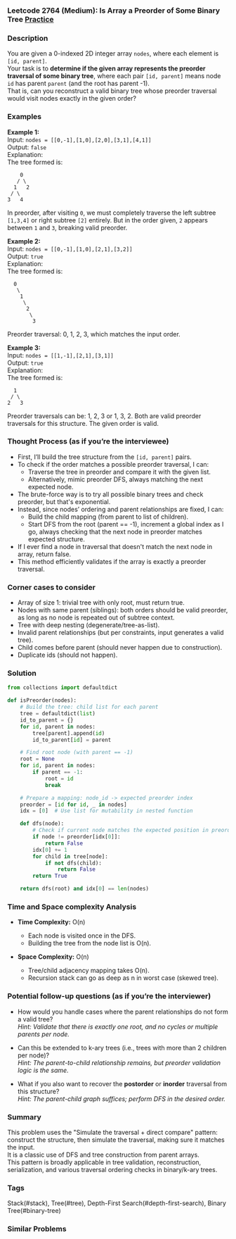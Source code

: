 ### Leetcode 2764 (Medium): Is Array a Preorder of Some ‌Binary Tree [Practice](https://leetcode.com/problems/is-array-a-preorder-of-some-binary-tree)

### Description  
You are given a 0-indexed 2D integer array `nodes`, where each element is `[id, parent]`.  
Your task is to **determine if the given array represents the preorder traversal of some binary tree**, where each pair `[id, parent]` means node `id` has parent `parent` (and the root has parent -1).  
That is, can you reconstruct a valid binary tree whose preorder traversal would visit nodes exactly in the given order?

### Examples  

**Example 1:**  
Input: `nodes = [[0,-1],[1,0],[2,0],[3,1],[4,1]]`  
Output: `false`  
Explanation:  
The tree formed is:
```
    0
   / \
  1   2
 / \
3   4
```
In preorder, after visiting `0`, we must completely traverse the left subtree `[1,3,4]` or right subtree `[2]` entirely. But in the order given, `2` appears between `1` and `3`, breaking valid preorder.  

**Example 2:**  
Input: `nodes = [[0,-1],[1,0],[2,1],[3,2]]`  
Output: `true`  
Explanation:  
The tree formed is:
```
  0
   \
    1
     \
      2
       \
        3
```
Preorder traversal: 0, 1, 2, 3, which matches the input order.

**Example 3:**  
Input: `nodes = [[1,-1],[2,1],[3,1]]`  
Output: `true`  
Explanation:  
The tree formed is:
```
  1
 / \
2   3
```
Preorder traversals can be: 1, 2, 3 or 1, 3, 2. Both are valid preorder traversals for this structure. The given order is valid.

### Thought Process (as if you’re the interviewee)  
- First, I’ll build the tree structure from the `[id, parent]` pairs.
- To check if the order matches a possible preorder traversal, I can:
  - Traverse the tree in preorder and compare it with the given list.
  - Alternatively, mimic preorder DFS, always matching the next expected node.
- The brute-force way is to try all possible binary trees and check preorder, but that's exponential.
- Instead, since nodes’ ordering and parent relationships are fixed, I can:
  - Build the child mapping (from parent to list of children).
  - Start DFS from the root (parent == -1), increment a global index as I go, always checking that the next node in preorder matches expected structure.
- If I ever find a node in traversal that doesn't match the next node in array, return false.
- This method efficiently validates if the array is exactly a preorder traversal.

### Corner cases to consider  
- Array of size 1: trivial tree with only root, must return true.
- Nodes with same parent (siblings): both orders should be valid preorder, as long as no node is repeated out of subtree context.
- Tree with deep nesting (degenerate/tree-as-list).
- Invalid parent relationships (but per constraints, input generates a valid tree).
- Child comes before parent (should never happen due to construction).
- Duplicate ids (should not happen).

### Solution

```python
from collections import defaultdict

def isPreorder(nodes):
    # Build the tree: child list for each parent
    tree = defaultdict(list)
    id_to_parent = {}
    for id, parent in nodes:
        tree[parent].append(id)
        id_to_parent[id] = parent

    # Find root node (with parent == -1)
    root = None
    for id, parent in nodes:
        if parent == -1:
            root = id
            break

    # Prepare a mapping: node_id -> expected preorder index
    preorder = [id for id, _ in nodes]
    idx = [0]  # Use list for mutability in nested function

    def dfs(node):
        # Check if current node matches the expected position in preorder
        if node != preorder[idx[0]]:
            return False
        idx[0] += 1
        for child in tree[node]:
            if not dfs(child):
                return False
        return True

    return dfs(root) and idx[0] == len(nodes)
```

### Time and Space complexity Analysis  

- **Time Complexity:** O(n)  
  - Each node is visited once in the DFS.
  - Building the tree from the node list is O(n).

- **Space Complexity:** O(n)  
  - Tree/child adjacency mapping takes O(n).
  - Recursion stack can go as deep as n in worst case (skewed tree).

### Potential follow-up questions (as if you’re the interviewer)  

- How would you handle cases where the parent relationships do not form a valid tree?  
  *Hint: Validate that there is exactly one root, and no cycles or multiple parents per node.*

- Can this be extended to k-ary trees (i.e., trees with more than 2 children per node)?  
  *Hint: The parent-to-child relationship remains, but preorder validation logic is the same.*

- What if you also want to recover the **postorder** or **inorder** traversal from this structure?  
  *Hint: The parent-child graph suffices; perform DFS in the desired order.*

### Summary
This problem uses the "Simulate the traversal + direct compare" pattern: construct the structure, then simulate the traversal, making sure it matches the input.  
It is a classic use of DFS and tree construction from parent arrays.  
This pattern is broadly applicable in tree validation, reconstruction, serialization, and various traversal ordering checks in binary/k-ary trees.

### Tags
Stack(#stack), Tree(#tree), Depth-First Search(#depth-first-search), Binary Tree(#binary-tree)

### Similar Problems
